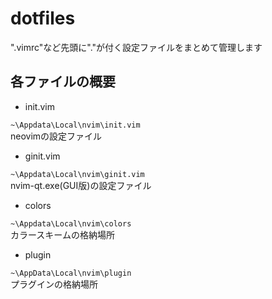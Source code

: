 # dotfiles

".vimrc"など先頭に"."が付く設定ファイルをまとめて管理します

## 各ファイルの概要

- init.vim

`~\Appdata\Local\nvim\init.vim`  
neovimの設定ファイル

- ginit.vim

`~\Appdata\Local\nvim\ginit.vim`  
nvim-qt.exe(GUI版)の設定ファイル

- colors

`~\Appdata\Local\nvim\colors`  
カラースキームの格納場所

- plugin

`~\AppData\Local\nvim\plugin`  
プラグインの格納場所
